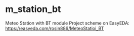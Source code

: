 # m_station_bt
Meteo Station with BT module
Project scheme on EasyEDA: https://easyeda.com/rosin886/MeteoStatioi_BT
